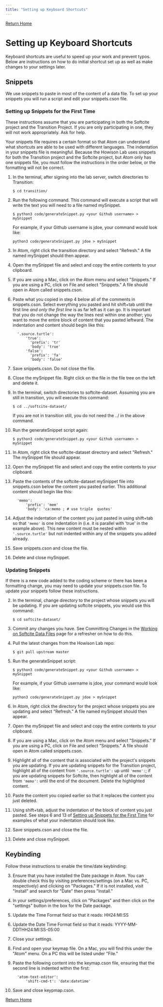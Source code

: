 ```yaml
---
title: "Setting up Keyboard Shortcuts"
---
```

[Return Home](index.md)

# Setting up Keyboard Shortcuts

Keyboard shortcuts are useful to speed up your work and prevent typos. Below are instructions on how to do initial shortcut set up as well as make changes to your settings later.

## Snippets

We use snippets to paste in most of the content of a data file. To set up your snippets you will run a script and edit your snippets.cson file.

### Setting up Snippets for the First Time

These instructions assume that you are participating in both the Softcite project and the Transition Project. If you are only participating in one, they will not work appropriately. Ask for help.

Your snippets file requires a certain format so that Atom can understand what shortcuts are able to be used with different languages. The indentation in your snippets file is meaningful. Because the Howison Lab uses snippets for both the Transition project and the Softcite project, but Atom only has one snippets file, you must follow the instructions in the order below, or the formatting will not be correct.

1. In the terminal, after signing into the lab server, switch directories to Transition:

    `$ cd transition/`

1. Run the following command. This command will execute a script that will write the text you will need to a file named mySnippet.

    `$ python3 code/generateSnippet.py <your Github username> > mySnippet`

    For example, if your Github username is jdoe, your command would look like:

    `python3 code/generateSnippet.py jdoe > mySnippet`

1. In Atom, right click the transition directory and select "Refresh." A file named mySnippet should then appear.

1. Open the mySnippet file and select and copy the entire contents to your clipboard.

1. If you are using a Mac, click on the Atom menu and select "Snippets." If you are using a PC, click on File and select "Snippets." A file should open in Atom called snippets.cson.

1. Paste what you copied in step 4 below all of the comments in snippets.cson. Select everything you pasted and hit shift+tab until the first line *and only the first line* is as far left as it can go. It is important that you do not change the way the lines nest within one another; you want to move the entire block of content that you pasted leftward. The indentation and content should begin like this:

    ```
      '.source.turtle':
          'true':
            'prefix': 'tr'
            'body': 'true'
          'false':
            'prefix': 'fa'
            'body': 'false'
    ```

1. Save snippets.cson. Do not close the file.

1. Close the mySnippet file. Right click on the file in the file tree on the left and delete it.

1. In the terminal, switch directories to softcite-dataset. Assuming you are still in transition, you will execute this command:

    `$ cd ../softcite-dataset/`

    If you are not in transition still, you do not need the ../ in the above command.

1. Run the generateSnippet script again:

    `$ python3 code/generateSnippet.py <your Github username> > mySnippet`

1. In Atom, right click the softcite-dataset directory and select "Refresh." The mySnippet file should appear.

1. Open the mySnippet file and select and copy the entire contents to your clipboard.

1. Paste the contents of the softcite-dataset mySnippet file into snippets.cson below the content you pasted earlier. This additional content should begin like this:

    ```
      'memo':
          'prefix': 'mem'
          'body': 'ca:memo ; # use triple  quotes'
    ```
1. Adjust the indentation of the content you just pasted in using shift+tab so that `'memo'` is one indentation in (i.e. it is parallel with 'true' in the example above). This new content must be nested within `'.source.turtle'` but not indented within any of the snippets you added already.

1. Save snippets.cson and close the file.

1. Delete and close mySnippet.

### Updating Snippets

If there is a new code added to the coding scheme or there has been a formatting change, you may need to update your snippets.cson file. To update your snippets follow these instructions.

2. In the terminal, change directory to the project whose snippets you will be updating. If you are updating softcite snippets, you would use this command:

    `$ cd softcite-dataset/`

2. Commit any changes you have. See Committing Changes in the [Working on Softcite Data Files](setupInstructions#committing-changes) page for a refresher on how to do this.

2. Pull the latest changes from the Howison Lab repo:

    `$ git pull upstream master`

2. Run the generateSnippet script:

    `$ python3 code/generateSnippet.py <your Github username> > mySnippet`

    For example, if your Github username is jdoe, your command would look like:

    `python3 code/generateSnippet.py jdoe > mySnippet`

2. In Atom, right click the directory for the project whose snippets you are updating and select "Refresh." A file named mySnippet should then appear.

2. Open the mySnippet file and select and copy the entire contents to your clipboard.

2. If you are using a Mac, click on the Atom menu and select "Snippets." If you are using a PC, click on File and select "Snippets." A file should open in Atom called snippets.cson.

2. Highlight all of the content that is associated with the project's snippets you are updating. If you are updating snippets for the Transition project, highlight all of the content from `'.source.turtle':` up until  `'memo':`; if you are updating snippets for Softcite, then highlight all of the content from `'memo':` until the end of the document. Delete the highlighted content.

2. Paste the content you copied earlier so that it replaces the content you just deleted.

2. Using shift+tab, adjust the indentation of the block of content you just pasted. See steps 6 and 13 of [Setting up Snippets for the First Time](#setting-up-snippets-for-the-first-time) for examples of what your indentation should look like.

2. Save snippets.cson and close the file.

2. Delete and close mySnippet.

## Keybinding

Follow these instructions to enable the time/date keybinding:

3. Ensure that you have installed the Date package in Atom. You can double check this by visiting preferences/settings (on a Mac vs. PC, respectively) and clicking on "Packages." If it is not installed, visit "Install" and search for "Date" then press "Install."

3. In your settings/preferences, click on "Packages" and then click on the "settings" button in the box for the Date package.

3. Update the Time Format field so that it reads: HH24:MI:SS

3. Update the Date Time Format field so that it reads: YYYY-MM-DDTHH24:MI:SS-05:00

3. Close your settings.

3. Find and open your keymap file. On a Mac, you will find this under the "Atom" menu. On a PC this will be listed under "File."

3. Paste the following content into the keymap.cson file, ensuring that the second line is indented within the first:

      ```
        'atom-text-editor':
            'shift-cmd-t': 'date:datetime'
      ```

3. Save and close keypmap.cson.

[Return Home](index.md)
